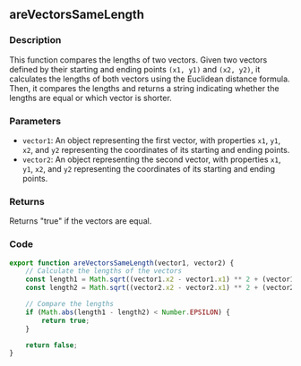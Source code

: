 ## areVectorsSameLength

### Description

This function compares the lengths of two vectors. Given two vectors defined by their starting and ending points `(x1, y1)` and `(x2, y2)`, it calculates the lengths of both vectors using the Euclidean distance formula. Then, it compares the lengths and returns a string indicating whether the lengths are equal or which vector is shorter.

### Parameters

- `vector1`: An object representing the first vector, with properties `x1`, `y1`, `x2`, and `y2` representing the coordinates of its starting and ending points.
- `vector2`: An object representing the second vector, with properties `x1`, `y1`, `x2`, and `y2` representing the coordinates of its starting and ending points.

### Returns

Returns "true" if the vectors are equal.

### Code

```javascript
export function areVectorsSameLength(vector1, vector2) {
    // Calculate the lengths of the vectors
    const length1 = Math.sqrt((vector1.x2 - vector1.x1) ** 2 + (vector1.y2 - vector1.y1) ** 2);
    const length2 = Math.sqrt((vector2.x2 - vector2.x1) ** 2 + (vector2.y2 - vector2.y1) ** 2);

    // Compare the lengths
    if (Math.abs(length1 - length2) < Number.EPSILON) {
        return true;
    }

    return false;
}
